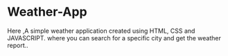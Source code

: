 # Weather-App
Here ,A simple weather application created using HTML, CSS and JAVASCRIPT. where you can search for a specific city and get the weather report..

